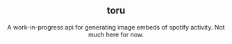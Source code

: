 <div align=center>
<h2>toru</h2>
<p>A work-in-progress api for generating image embeds of spotify activity. Not much here for now.</p>
</div>
